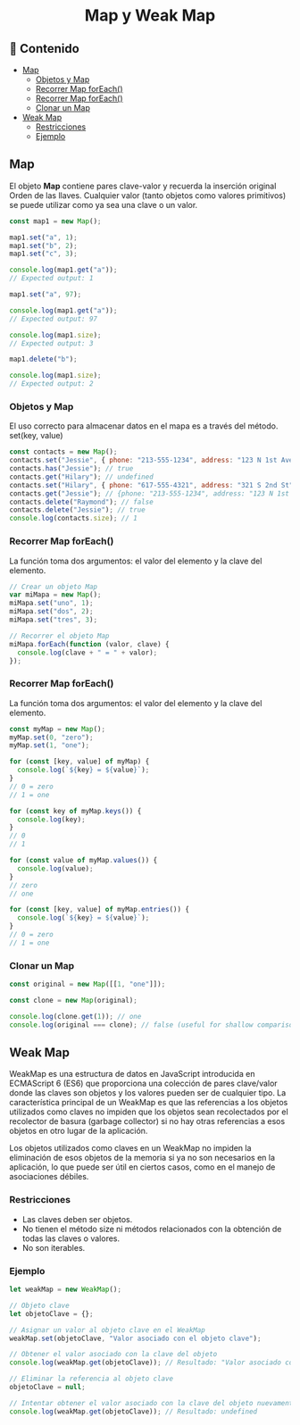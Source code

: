 <h1 align="center">Map y Weak Map</h1>

<h2>📑 Contenido</h2>

- [Map](#map)
  - [Objetos y Map](#objetos-y-map)
  - [Recorrer Map forEach()](#recorrer-map-foreach)
  - [Recorrer Map forEach()](#recorrer-map-foreach-1)
  - [Clonar un Map](#clonar-un-map)
- [Weak Map](#weak-map)
  - [Restricciones](#restricciones)
  - [Ejemplo](#ejemplo)

## Map

El objeto **Map** contiene pares clave-valor y recuerda la inserción original Orden de las llaves. Cualquier valor (tanto objetos como valores primitivos) se puede utilizar como ya sea una clave o un valor.

```js
const map1 = new Map();

map1.set("a", 1);
map1.set("b", 2);
map1.set("c", 3);

console.log(map1.get("a"));
// Expected output: 1

map1.set("a", 97);

console.log(map1.get("a"));
// Expected output: 97

console.log(map1.size);
// Expected output: 3

map1.delete("b");

console.log(map1.size);
// Expected output: 2
```

### Objetos y Map

El uso correcto para almacenar datos en el mapa es a través del método. set(key, value)

```js
const contacts = new Map();
contacts.set("Jessie", { phone: "213-555-1234", address: "123 N 1st Ave" });
contacts.has("Jessie"); // true
contacts.get("Hilary"); // undefined
contacts.set("Hilary", { phone: "617-555-4321", address: "321 S 2nd St" });
contacts.get("Jessie"); // {phone: "213-555-1234", address: "123 N 1st Ave"}
contacts.delete("Raymond"); // false
contacts.delete("Jessie"); // true
console.log(contacts.size); // 1
```

### Recorrer Map forEach()

La función toma dos argumentos: el valor del elemento y la clave del elemento.

```js
// Crear un objeto Map
var miMapa = new Map();
miMapa.set("uno", 1);
miMapa.set("dos", 2);
miMapa.set("tres", 3);

// Recorrer el objeto Map
miMapa.forEach(function (valor, clave) {
  console.log(clave + " = " + valor);
});
```

### Recorrer Map forEach()

La función toma dos argumentos: el valor del elemento y la clave del elemento.

```js
const myMap = new Map();
myMap.set(0, "zero");
myMap.set(1, "one");

for (const [key, value] of myMap) {
  console.log(`${key} = ${value}`);
}
// 0 = zero
// 1 = one

for (const key of myMap.keys()) {
  console.log(key);
}
// 0
// 1

for (const value of myMap.values()) {
  console.log(value);
}
// zero
// one

for (const [key, value] of myMap.entries()) {
  console.log(`${key} = ${value}`);
}
// 0 = zero
// 1 = one
```

### Clonar un Map

```js
const original = new Map([[1, "one"]]);

const clone = new Map(original);

console.log(clone.get(1)); // one
console.log(original === clone); // false (useful for shallow comparison)
```

## Weak Map

WeakMap es una estructura de datos en JavaScript introducida en ECMAScript 6 (ES6) que proporciona una colección de pares clave/valor donde las claves son objetos y los valores pueden ser de cualquier tipo. La característica principal de un WeakMap es que las referencias a los objetos utilizados como claves no impiden que los objetos sean recolectados por el recolector de basura (garbage collector) si no hay otras referencias a esos objetos en otro lugar de la aplicación.

Los objetos utilizados como claves en un WeakMap no impiden la eliminación de esos objetos de la memoria si ya no son necesarios en la aplicación, lo que puede ser útil en ciertos casos, como en el manejo de asociaciones débiles.

### Restricciones

- Las claves deben ser objetos.
- No tienen el método size ni métodos relacionados con la obtención de todas las claves o valores.
- No son iterables.

### Ejemplo

```js
let weakMap = new WeakMap();

// Objeto clave
let objetoClave = {};

// Asignar un valor al objeto clave en el WeakMap
weakMap.set(objetoClave, "Valor asociado con el objeto clave");

// Obtener el valor asociado con la clave del objeto
console.log(weakMap.get(objetoClave)); // Resultado: "Valor asociado con el objeto clave"

// Eliminar la referencia al objeto clave
objetoClave = null;

// Intentar obtener el valor asociado con la clave del objeto nuevamente
console.log(weakMap.get(objetoClave)); // Resultado: undefined
```

